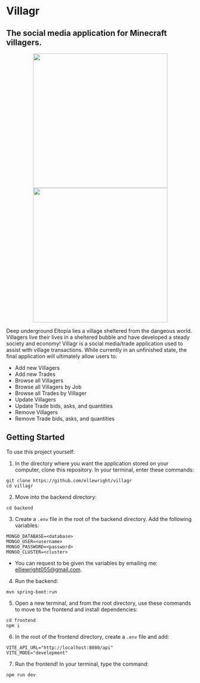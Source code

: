 # Villagr
## The social media application for Minecraft villagers.

<p align="center">
  <img src="https://github.com/user-attachments/assets/cb6d2576-d5e8-4752-8e43-2845c74c4c67" width="360" />
  <img src="https://github.com/user-attachments/assets/a761bf7a-565e-4be9-b514-bf3c5d5b0080" width="360" />
</p>

Deep underground Eltopia lies a village sheltered from the dangeous world. Villagers live their lives in a sheltered bubble and have developed a steady society and economy! Villagr is a social media/trade application used to assist with village transactions. While currently in an unfinished state, the final application will ultimately allow users to:

* Add new Villagers
* Add new Trades
* Browse all Villagers
* Browse all Villagers by Job
* Browse all Trades by Villager
* Update Villagers
* Update Trade bids, asks, and quantities
* Remove Villagers
* Remove Trade bids, asks, and quantities

## Getting Started

To use this project yourself:

1. In the directory where you want the application stored on your computer, clone this repository. In your terminal, enter these commands:

```
git clone https://github.com/ellewright/villagr
cd villagr
```

2. Move into the backend directory:

```
cd backend
```

3. Create a `.env` file in the root of the backend directory. Add the following variables:

```
MONGO_DATABASE=<database>
MONGO_USER=<username>
MONGO_PASSWORD=<password>
MONGO_CLUSTER=<cluster>
```

* You can request to be given the variables by emailing me: <a href="mailto:elliewright055@gmail.com">elliewright055@gmail.com</a>.

4. Run the backend:

```
mvn spring-boot:run
```

5. Open a new terminal, and from the root directory, use these commands to move to the frontend and install dependencies:

```
cd frontend
npm i
```

6. In the root of the frontend directory, create a `.env` file and add:

```
VITE_API_URL="http://localhost:8080/api"
VITE_MODE="development"
```

7. Run the frontend! In your terminal, type the command:

```
npm run dev
```
